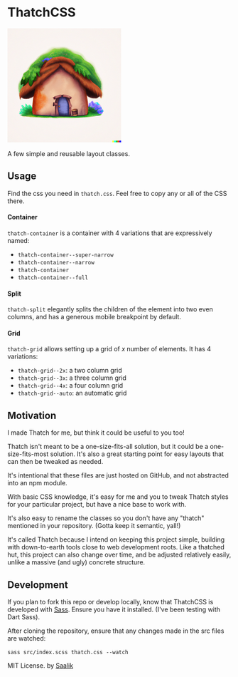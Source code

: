 # ThatchCSS

![thatch-roof](/thatch.png)

A few simple and reusable layout classes.

## Usage

Find the css you need in `thatch.css`. Feel free to copy any or all of the CSS there.

#### Container

`thatch-container` is a container with 4 variations that are expressively named:

- `thatch-container--super-narrow`
- `thatch-container--narrow`
- `thatch-container`
- `thatch-container--full`

#### Split

`thatch-split` elegantly splits the children of the element into two even columns, and has a generous mobile breakpoint by default.

#### Grid

`thatch-grid` allows setting up a grid of _x_ number of elements. It has 4 variations:

- `thatch-grid--2x`: a two column grid
- `thatch-grid--3x`: a three column grid
- `thatch-grid--4x`: a four column grid
- `thatch-grid--auto`: an automatic grid


## Motivation

I made Thatch for me, but think it could be useful to you too!

Thatch isn't meant to be a one-size-fits-all solution, but it could be a one-size-fits-most solution. It's also a great starting point for easy layouts that can then be tweaked as needed.

It's intentional that these files are just hosted on GitHub, and not abstracted into an npm module.

With basic CSS knowledge, it's easy for me and you to tweak Thatch styles for your particular project, but have a nice base to work with.

It's also easy to rename the classes so you don't have any "thatch" mentioned in your repository. (Gotta keep it semantic, yall!)

It's called Thatch because I intend on keeping this project simple, building with down-to-earth tools close to web development roots. Like a thatched hut, this project can also change over time, and be adjusted relatively easily, unlike a massive (and ugly) concrete structure.


## Development

If you plan to fork this repo or develop locally, know that ThatchCSS is developed with [Sass](https://sass-lang.com/). Ensure you have it installed. (I've been testing with Dart Sass).

After cloning the repository, ensure that any changes made in the src files are watched:

```
sass src/index.scss thatch.css --watch
```

MIT License.
by [Saalik](https://saaliklok.com)
